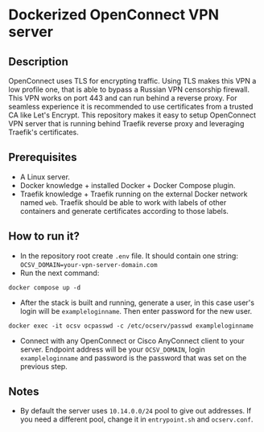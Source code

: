 # Dockerized OpenConnect VPN server

## Description
OpenConnect uses TLS for encrypting traffic. Using TLS makes this VPN a low profile one, that is able to bypass a Russian VPN censorship firewall. This VPN works on port 443 and can run behind a reverse proxy. For seamless experience it is recommended to use certificates from a trusted CA like Let's Encrypt. This repository makes it easy to setup OpenConnect VPN server that is running behind Traefik reverse proxy and leveraging Traefik's certificates.

## Prerequisites
- A Linux server.
- Docker knowledge + installed Docker + Docker Compose plugin.
- Traefik knowledge + Traefik running on the external Docker network named `web`. Traefik should be able to work with labels of other containers and generate certificates according to those labels.

## How to run it?
- In the repository root create `.env` file. It should contain one string: `OCSV_DOMAIN=your-vpn-server-domain.com`
- Run the next command:
```
docker compose up -d
```
- After the stack is built and running, generate a user, in this case user's login will be `exampleloginname`. Then enter password for the new user.
```
docker exec -it ocsv ocpasswd -c /etc/ocserv/passwd exampleloginname
```
- Connect with any OpenConnect or Cisco AnyConnect client to your server. Endpoint address will be your `OCSV_DOMAIN`, login `exampleloginname` and password is the password that was set on the previous step.

## Notes
- By default the server uses `10.14.0.0/24` pool to give out addresses. If you need a different pool, change it in `entrypoint.sh` and `ocserv.conf`.